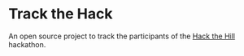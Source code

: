 # Track the Hack

An open source project to track the participants of the [Hack the Hill](http://hackthehill.com) hackathon.

